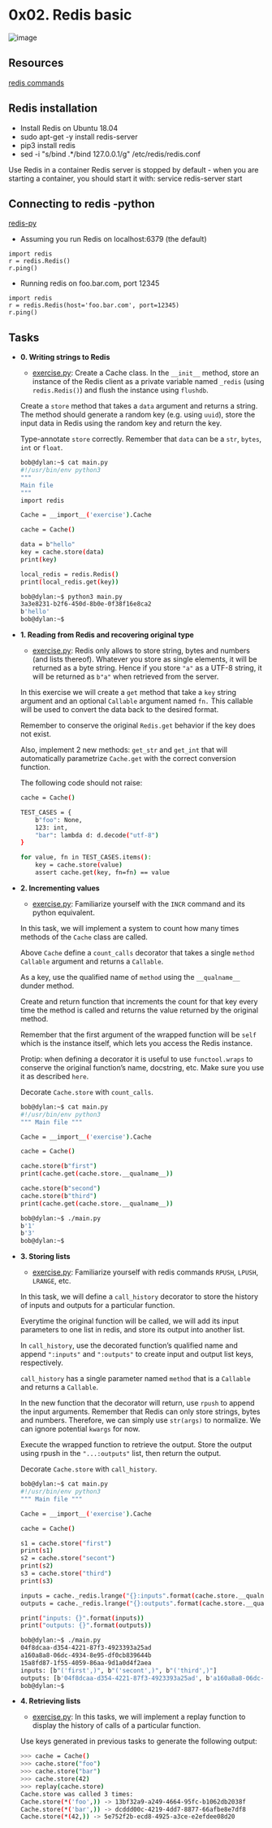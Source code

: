 # 0x02. Redis basic

![image](https://user-images.githubusercontent.com/62617476/223486077-4c0423fb-edad-4048-b52d-b6f8daafb132.png)

## Resources

[redis commands](https://redis.io/commands/)

## Redis installation
- Install Redis on Ubuntu 18.04
- sudo apt-get -y install redis-server
-  pip3 install redis
-  sed -i "s/bind .*/bind 127.0.0.1/g" /etc/redis/redis.conf

Use Redis in a container
Redis server is stopped by default - when you are starting a container, you should start it with: service redis-server start

## Connecting to redis -python

[redis-py](https://redis-py.readthedocs.io/en/stable/)

- Assuming you run Redis on localhost:6379 (the default)

```
import redis
r = redis.Redis()
r.ping()
```

- Running redis on foo.bar.com, port 12345

```
import redis
r = redis.Redis(host='foo.bar.com', port=12345)
r.ping()
```

## Tasks

* **0. Writing strings to Redis**
  * [exercise.py](./exercise.py): Create a Cache class. In the `__init__` method, store an instance of the Redis client as a private variable named `_redis` (using `redis.Redis()`) and flush the instance using `flushdb`.

  Create a `store` method that takes a `data` argument and returns a string. The method should generate a random key (e.g. using `uuid`), store the input data in Redis using the random key and return the key.

  Type-annotate `store` correctly. Remember that `data` can be a `str`, `bytes`, `int` or `float`.

    ```bash
    bob@dylan:~$ cat main.py
    #!/usr/bin/env python3
    """
    Main file
    """
    import redis

    Cache = __import__('exercise').Cache

    cache = Cache()

    data = b"hello"
    key = cache.store(data)
    print(key)

    local_redis = redis.Redis()
    print(local_redis.get(key))

    bob@dylan:~$ python3 main.py
    3a3e8231-b2f6-450d-8b0e-0f38f16e8ca2
    b'hello'
    bob@dylan:~$
    ```

* **1. Reading from Redis and recovering original type**
  * [exercise.py](./exercise.py): Redis only allows to store string, bytes and numbers (and lists thereof). Whatever you store as single elements, it will be returned as a byte string. Hence if you store `"a"` as a UTF-8 string, it will be returned as `b"a"` when retrieved from the server.

  In this exercise we will create a `get` method that take a `key` string argument and an optional `Callable` argument named `fn.` This callable will be used to convert the data back to the desired format.

  Remember to conserve the original `Redis.get` behavior if the key does not exist.

  Also, implement 2 new methods: `get_str` and `get_int` that will automatically parametrize `Cache.get` with the correct conversion function.

  The following code should not raise:

    ```bash
    cache = Cache()

    TEST_CASES = {
        b"foo": None,
        123: int,
        "bar": lambda d: d.decode("utf-8")
    }

    for value, fn in TEST_CASES.items():
        key = cache.store(value)
        assert cache.get(key, fn=fn) == value
    ```

* **2. Incrementing values**
  * [exercise.py](./exercise.py): Familiarize yourself with the `INCR` command and its python equivalent.

  In this task, we will implement a system to count how many times methods of the `Cache` class are called.

  Above `Cache` define a `count_calls` decorator that takes a single `method` `Callable` argument and returns a `Callable`.

  As a key, use the qualified name of `method` using the `__qualname__` dunder method.

  Create and return function that increments the count for that key every time the method is called and returns the value returned by the original method.

  Remember that the first argument of the wrapped function will be `self` which is the instance itself, which lets you access the Redis instance.

  Protip: when defining a decorator it is useful to use `functool.wraps` to conserve the original function’s name, docstring, etc. Make sure you use it as described `here`.

  Decorate `Cache.store` with `count_calls`.

    ```bash
    bob@dylan:~$ cat main.py
    #!/usr/bin/env python3
    """ Main file """

    Cache = __import__('exercise').Cache

    cache = Cache()

    cache.store(b"first")
    print(cache.get(cache.store.__qualname__))

    cache.store(b"second")
    cache.store(b"third")
    print(cache.get(cache.store.__qualname__))

    bob@dylan:~$ ./main.py
    b'1'
    b'3'
    bob@dylan:~$
    ```

* **3. Storing lists**
  * [exercise.py](./exercise.py): Familiarize yourself with redis commands `RPUSH`, `LPUSH`, `LRANGE`, etc.

  In this task, we will define a `call_history` decorator to store the history of inputs and outputs for a particular function.

  Everytime the original function will be called, we will add its input parameters to one list in redis, and store its output into another list.

  In `call_history`, use the decorated function’s qualified name and append `":inputs"` and `":outputs"` to create input and output list keys, respectively.

  `call_history` has a single parameter named `method` that is a `Callable` and returns a `Callable`.

  In the new function that the decorator will return, use `rpush` to append the input arguments. Remember that Redis can only store strings, bytes and numbers. Therefore, we can simply use `str(args)` to normalize. We can ignore potential `kwargs` for now.

  Execute the wrapped function to retrieve the output. Store the output using rpush in the `"...:outputs"` list, then return the output.

  Decorate `Cache.store` with `call_history`.

    ```bash
    bob@dylan:~$ cat main.py
    #!/usr/bin/env python3
    """ Main file """

    Cache = __import__('exercise').Cache

    cache = Cache()

    s1 = cache.store("first")
    print(s1)
    s2 = cache.store("secont")
    print(s2)
    s3 = cache.store("third")
    print(s3)

    inputs = cache._redis.lrange("{}:inputs".format(cache.store.__qualname__), 0, -1)
    outputs = cache._redis.lrange("{}:outputs".format(cache.store.__qualname__), 0, -1)

    print("inputs: {}".format(inputs))
    print("outputs: {}".format(outputs))

    bob@dylan:~$ ./main.py
    04f8dcaa-d354-4221-87f3-4923393a25ad
    a160a8a8-06dc-4934-8e95-df0cb839644b
    15a8fd87-1f55-4059-86aa-9d1a0d4f2aea
    inputs: [b"('first',)", b"('secont',)", b"('third',)"]
    outputs: [b'04f8dcaa-d354-4221-87f3-4923393a25ad', b'a160a8a8-06dc-4934-8e95-df0cb839644b', b'15a8fd87-1f55-4059-86aa-9d1a0d4f2aea']
    bob@dylan:~$
    ```

* **4. Retrieving lists**
  * [exercise.py](./exercise.py): In this tasks, we will implement a replay function to display the history of calls of a particular function.

  Use keys generated in previous tasks to generate the following output:

    ```bash
    >>> cache = Cache()
    >>> cache.store("foo")
    >>> cache.store("bar")
    >>> cache.store(42)
    >>> replay(cache.store)
    Cache.store was called 3 times:
    Cache.store(*('foo',)) -> 13bf32a9-a249-4664-95fc-b1062db2038f
    Cache.store(*('bar',)) -> dcddd00c-4219-4dd7-8877-66afbe8e7df8
    Cache.store(*(42,)) -> 5e752f2b-ecd8-4925-a3ce-e2efdee08d20
    ```
